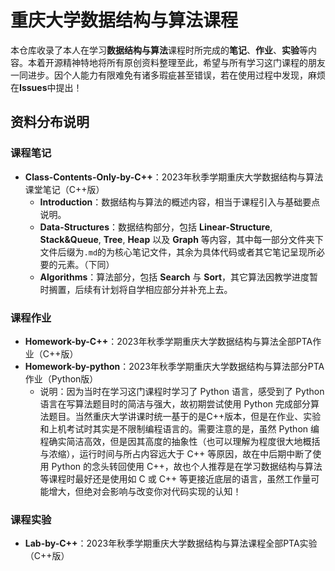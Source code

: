 # 重庆大学数据结构与算法课程

本仓库收录了本人在学习**数据结构与算法**课程时所完成的**笔记**、**作业**、**实验**等内容。本着开源精神特地将所有原创资料整理至此，希望与所有学习这门课程的朋友一同进步。因个人能力有限难免有诸多瑕疵甚至错误，若在使用过程中发现，麻烦在**Issues**中提出！

## 资料分布说明

### 课程笔记

- **Class-Contents-Only-by-C++**：2023年秋季学期重庆大学数据结构与算法课堂笔记（C++版）
  - **Introduction**：数据结构与算法的概述内容，相当于课程引入与基础要点说明。
  - **Data-Structures**：数据结构部分，包括 **Linear-Structure**, **Stack&Queue**, **Tree**, **Heap** 以及 **Graph** 等内容，其中每一部分文件夹下文件后缀为`.md`的为核心笔记文件，其余为具体代码或者其它笔记呈现所必要的元素。（下同）
  - **Algorithms**：算法部分，包括 **Search** 与 **Sort**，其它算法因教学进度暂时搁置，后续有计划将自学相应部分并补充上去。

### 课程作业

- **Homework-by-C++**：2023年秋季学期重庆大学数据结构与算法全部PTA作业（C++版）
- **Homework-by-python**：2023年秋季学期重庆大学数据结构与算法部分PTA作业（Python版）
  - 说明：因为当时在学习这门课程时学习了 Python 语言，感受到了 Python 语言在写算法题目时的简洁与强大，故初期尝试使用 Python 完成部分算法题目。当然重庆大学讲课时统一基于的是C++版本，但是在作业、实验和上机考试时其实是不限制编程语言的。需要注意的是，虽然 Python 编程确实简洁高效，但是因其高度的抽象性（也可以理解为程度很大地概括与浓缩），运行时间与所占内容远大于 C++ 等原因，故在中后期中断了使用 Python 的念头转回使用 C++，故也个人推荐是在学习数据结构与算法等课程时最好还是使用如 C 或 C++ 等更接近底层的语言，虽然工作量可能增大，但绝对会影响与改变你对代码实现的认知！

### 课程实验

- **Lab-by-C++**：2023年秋季学期重庆大学数据结构与算法课程全部PTA实验（C++版）
